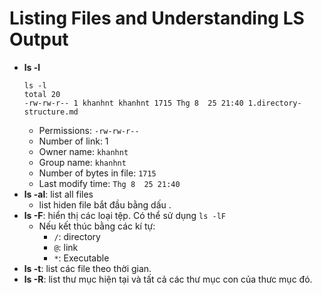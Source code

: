 # Listing Files and Understanding LS Output

- **ls -l**
    ```
    ls -l
    total 20
    -rw-rw-r-- 1 khanhnt khanhnt 1715 Thg 8  25 21:40 1.directory-structure.md
    ```
    - Permissions: `-rw-rw-r--`
    - Number of link: 1
    - Owner name: `khanhnt`
    - Group name: `khanhnt`
    - Number of bytes in file: `1715`
    - Last modify time: `Thg 8  25 21:40`
- **ls -al**: list all files
    + list hiden file bắt đầu bằng dấu .
- **ls -F**: hiển thị các loại tệp. Có thể sử dụng `ls -lF`
    - Nếu kết thúc bằng các kí tự:
        - `/`: directory
        - `@`: link
        - `*`: Executable
- **ls -t**: list các file theo thời gian.
- **ls -R**: list thư mục hiện tại và tất cả các thư mục con của thưc mục đó.



